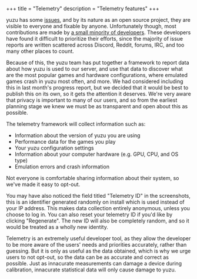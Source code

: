 +++
title = "Telemetry"
description = "Telemetry features"
+++

yuzu has some [issues](https://github.com/yuzu-emu/yuzu/issues), and by its
nature as an open source project, they are visible to everyone and fixable by
anyone. Unfortunately though, most contributions are made by
[a small minority of developers](https://github.com/yuzu-emu/yuzu/graphs/contributors).
These developers have found it difficult to prioritize their efforts, since the
majority of issue reports are written scattered across Discord, Reddit, forums,
IRC, and too many other places to count.

Because of this, the yuzu team has put together a framework to report data about
how yuzu is used to our server, and use that data to discover what are the most
popular games and hardware configurations, where emulated games crash in yuzu
most often, and more. We had considered including this in last month's progress
report, but we decided that it would be best to publish this on its own, so it
gets the attention it deserves. We're very aware that privacy is important to
many of our users, and so from the earliest planning stage we knew we must be as
transparent and open about this as possible.

The telemetry framework will collect information such as:

 * Information about the version of yuzu you are using
 * Performance data for the games you play
 * Your yuzu configuration settings
 * Information about your computer hardware (e.g. GPU, CPU, and OS type)
 * Emulation errors and crash information

Not everyone is comfortable sharing information about their system, so we've made it easy to opt-out.

You may have also noticed the field titled "Telemetry ID" in the screenshots, this
is an identifier generated randomly on install which is used instead of your IP
address. This makes data collection entirely anonymous, unless you choose to log in.
You can also reset your telemetry ID if you'd like by clicking "Regenerate". The
new ID will also be completely random, and so it would be treated as a wholly new
identity.

Telemetry is an extremely useful developer tool, as they allow the developer to
be more aware of the users' needs and priorities accurately, rather than guessing.
But it is only as useful as the data obtained, which is why we urge users to not
opt-out, so the data can be as accurate and correct as possible. Just as innacurate
measurements can damage a device during calibration, innacurate statistical data
will only cause damage to yuzu.
